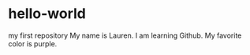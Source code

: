 # hello-world
my first repository
My name is Lauren. I am learning Github. My favorite color is purple. 
